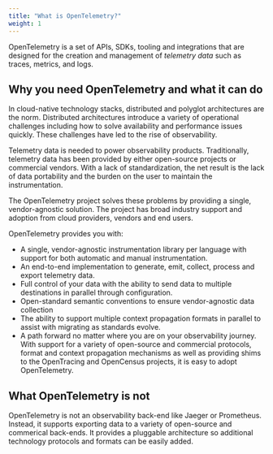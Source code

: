 ```yaml
---
title: "What is OpenTelemetry?"
weight: 1
---
```


OpenTelemetry is a set of APIs, SDKs, tooling and integrations that are
designed for the creation and management of _telemetry data_ such as traces,
metrics, and logs.

## Why you need OpenTelemetry and what it can do

In cloud-native technology stacks, distributed and polyglot architectures are
the norm. Distributed architectures introduce a variety of operational
challenges including how to solve availability and performance issues quickly.
These challenges have led to the rise of observability.

Telemetry data is needed to power observability products. Traditionally,
telemetry data has been provided by either open-source projects or commercial
vendors. With a lack of standardization, the net result is the lack of data
portability and the burden on the user to maintain the instrumentation.

The OpenTelemetry project solves these problems by providing a single,
vendor-agnostic solution. The project has broad industry support and adoption
from cloud providers, vendors and end users.

OpenTelemetry provides you with:

- A single, vendor-agnostic instrumentation library per language with support
  for both automatic and manual instrumentation.
- An end-to-end implementation to generate, emit, collect, process and export
  telemetry data.
- Full control of your data with the ability to send data to multiple
  destinations in parallel through configuration.
- Open-standard semantic conventions to ensure vendor-agnostic data collection
- The ability to support multiple context propagation formats in parallel to
  assist with migrating as standards evolve.
- A path forward no matter where you are on your observability journey. With
  support for a variety of open-source and commercial protocols, format and
  context propagation mechanisms as well as providing shims to the OpenTracing
  and OpenCensus projects, it is easy to adopt OpenTelemetry.

## What OpenTelemetry is not

OpenTelemetry is not an observability back-end like Jaeger or Prometheus.
Instead, it supports exporting data to a variety of open-source and commerical
back-ends. It provides a pluggable architecture so additional technology
protocols and formats can be easily added.
